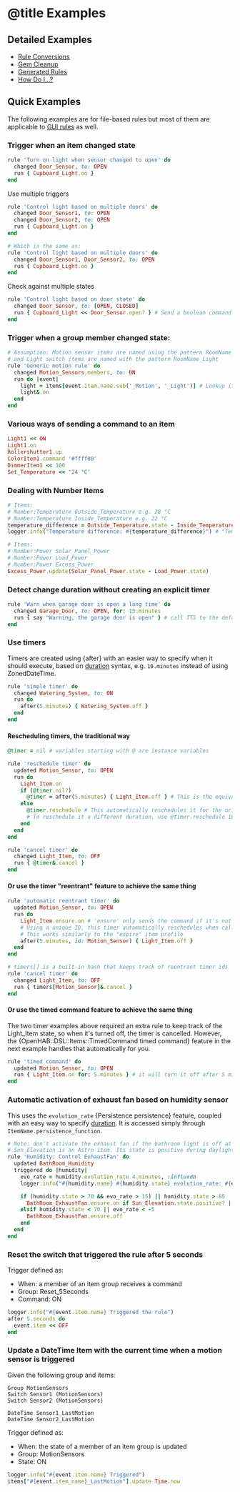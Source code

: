 # @title Examples

## Detailed Examples

 * [Rule Conversions](examples/conversions.md)
 * [Gem Cleanup](examples/gem_cleanup.md)
 * [Generated Rules](examples/generated_rule.md)
 * [How Do I...?](examples/how_do_i.md)

## Quick Examples

The following examples are for file-based rules but most of them are applicable to [GUI rules](usage.md#creating-rules-in-main-ui) as well.

### Trigger when an item changed state

```ruby
rule 'Turn on light when sensor changed to open' do
  changed Door_Sensor, to: OPEN 
  run { Cupboard_Light.on }
end
```

Use multiple triggers

```ruby
rule 'Control light based on multiple doors' do
  changed Door_Sensor1, to: OPEN
  changed Door_Sensor2, to: OPEN
  run { Cupboard_Light.on }
end

# Which is the same as:
rule 'Control light based on multiple doors' do
  changed Door_Sensor1, Door_Sensor2, to: OPEN
  run { Cupboard_Light.on }
end
```

Check against multiple states

```ruby
rule 'Control light based on door state' do
  changed Door_Sensor, to: [OPEN, CLOSED]
  run { Cupboard_Light << Door_Sensor.open? } # Send a boolean command to a Switch Item
end
```

### Trigger when a group member changed state:

```ruby
# Assumption: Motion sensor items are named using the pattern RoomName_Motion
# and Light switch items are named with the pattern RoomName_Light
rule 'Generic motion rule' do
  changed Motion_Sensors.members, to: ON
  run do |event|
    light = items[event.item.name.sub('_Motion', '_Light')] # Lookup item name from a string
    light&.on 
  end
end
```

### Various ways of sending a command to an item

```ruby
Light1 << ON
Light1.on
Rollershutter1.up
ColorItem1.command '#ffff00'
DimmerItem1 << 100
Set_Temperature << '24 °C'
```

### Dealing with Number Items

```ruby
# Items:
# Number:Temperature Outside_Temperature e.g. 28 °C
# Number:Temperature Inside_Temperature e.g. 22 °C
temperature_difference = Outside_Temperature.state - Inside_Temperature.state
logger.info("Temperature difference: #{temperature_difference}") # "Temperature difference: 6 °C"
```

```ruby
# Items:
# Number:Power Solar_Panel_Power
# Number:Power Load_Power
# Number:Power Excess_Power
Excess_Power.update(Solar_Panel_Power.state - Load_Power.state)
```

### Detect change duration without creating an explicit timer

```ruby
rule 'Warn when garage door is open a long time' do
  changed Garage_Door, to: OPEN, for: 15.minutes
  run { say "Warning, the garage door is open" } # call TTS to the default audio sink
end
```

### Use timers

Timers are created using {after} with an easier way to specify when it should execute, 
based on [duration](docs/usage/misc/time.md#Durations) syntax, e.g. `10.minutes` instead of using ZonedDateTime.

```ruby
rule 'simple timer' do
  changed Watering_System, to: ON
  run do
    after(5.minutes) { Watering_System.off }
  end
end
```

#### Rescheduling timers, the traditional way

```ruby
@timer = nil # variables starting with @ are instance variables

rule 'reschedule timer' do
  updated Motion_Sensor, to: OPEN
  run do
    Light_Item.on
    if (@timer.nil?)
      @timer = after(5.minutes) { Light_Item.off } # This is the equivalent of createTimer() in rulesdsl
    else
      @timer.reschedule # This automatically reschedules it for the original duration (5 minutes)
      # To reschedule it a different duration, use @timer.reschedule 10.minutes
    end
  end
end

rule 'cancel timer' do
  changed Light_Item, to: OFF
  run { @timer&.cancel }
end

```

#### Or use the timer "reentrant" feature to achieve the same thing

```ruby
rule 'automatic reentrant timer' do
  updated Motion_Sensor, to: OPEN
  run do
    Light_Item.ensure.on # 'ensure' only sends the command if it's not already on
    # Using a unique ID, this timer automatically reschedules when called again before 5 mins is up
    # This works similarly to the "expire" item profile
    after(5.minutes, id: Motion_Sensor) { Light_Item.off } 
  end
end

# timers[] is a built-in hash that keeps track of reentrant timer ids
rule 'cancel timer' do
  changed Light_Item, to: OFF
  run { timers[Motion_Sensor]&.cancel }
end

```

#### Or use the timed command feature to achieve the same thing

The two timer examples above required an extra rule to keep track of the Light_Item state, so when it's turned off, 
the timer is cancelled. However, the {OpenHAB::DSL::Items::TimedCommand timed command} 
feature in the next example handles that automatically for you.

```ruby
rule 'timed command' do
  updated Motion_Sensor, to: OPEN
  run { Light_Item.on for: 5.minutes } # it will turn it off after 5 minutes
end
```

### Automatic activation of exhaust fan based on humidity sensor

This uses the `evolution_rate` {Persistence persistence} feature, 
coupled with an easy way to specify [duration](docs/usage/misc/time.md#Durations).
It is accessed simply through `ItemName.persistence_function`.

```ruby
# Note: don't activate the exhaust fan if the bathroom light is off at night
# Sun_Elevation is an Astro item. Its state is positive during daylight
rule 'Humidity: Control ExhaustFan' do
  updated BathRoom_Humidity
  triggered do |humidity|
    evo_rate = humidity.evolution_rate 4.minutes, :influxdb
    logger.info("#{humidity.name} #{humidity.state} evolution_rate: #{evo_rate}")

    if (humidity.state > 70 && evo_rate > 15) || humidity.state > 85
      BathRoom_ExhaustFan.ensure.on if Sun_Elevation.state.positive? || BathRoom_Light.state.nil? || BathRoom_Light.on?
    elsif humidity.state < 70 || evo_rate < -5
      BathRoom_ExhaustFan.ensure.off
    end
  end
end
```

### Reset the switch that triggered the rule after 5 seconds

Trigger defined as:

- When: a member of an item group receives a command
- Group: Reset_5Seconds
- Command: ON

```ruby
logger.info("#{event.item.name} Triggered the rule")
after 5.seconds do
  event.item << OFF
end
```

### Update a DateTime Item with the current time when a motion sensor is triggered

Given the following group and items:
```
Group MotionSensors
Switch Sensor1 (MotionSensors)
Switch Sensor2 (MotionSensors)

DateTime Sensor1_LastMotion
DateTime Sensor2_LastMotion
```

Trigger defined as:

- When: the state of a member of an item group is updated
- Group: MotionSensors
- State: ON

```ruby
logger.info("#{event.item.name} Triggered")
items["#{event.item_name}_LastMotion"].update Time.now
```

